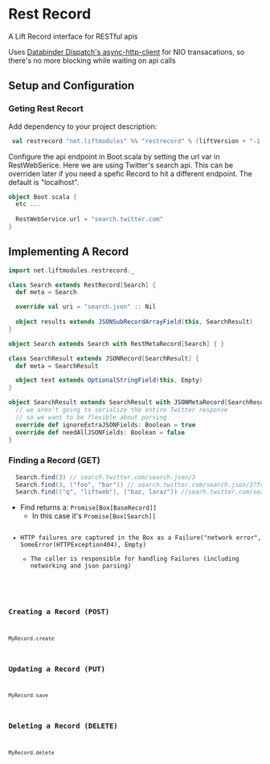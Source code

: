 Rest Record
===========

A Lift Record interface for RESTful apis

Uses <a href="http://dispatch.databinder.net/Dispatch.html">Databinder Dispatch's </a><a href="https://github.com/AsyncHttpClient/async-http-client">async-http-client</a> for NIO transacations, so there's no more blocking while waiting on api calls

## Setup and Configuration

### Geting Rest Recort

Add dependency to your project description:
```scala
 val restrecord "net.liftmodules" %% "restrecord" % (liftVersion + "-1.1") % "XXX"
```

Configure the api endpoint in Boot.scala by setting the url var in RestWebSerice. Here we are using Twitter's search
api. This can be overriden later if you need a spefic Record to hit a different endpoint. The default is "localhost". 

```scala
object Boot.scala {
  etc ...
   
  RestWebService.url = "search.twitter.com"
}
```

## Implementing A Record

```scala
import net.liftmodules.restrecord._

class Search extends RestRecord[Search] {
  def meta = Search

  override val uri = "search.json" :: Nil
      
  object results extends JSONSubRecordArrayField(this, SearchResult)
}

object Search extends Search with RestMetaRecord[Search] { }

class SearchResult extends JSONRecord[SearchResult] {
  def meta = SearchResult

  object text extends OptionalStringField(this, Empty)
}

object SearchResult extends SearchResult with JSONMetaRecord[SearchResult] {
  // we aren't going to serialize the entire Twitter response 
  // so we want to be flexible about parsing
  override def ignoreExtraJSONFields: Boolean = true
  override def needAllJSONFields: Boolean = false 
}

```

### Finding a Record (GET)

```scala
  Search.find(3) // search.twitter.com/search.json/3
  Search.find(3, ("foo", "bar")) // search.twitter.com/search.json/3?foo=bar 
  Search.find(("q", "liftweb"), ("baz, laraz")) //searh.twitter.com/search.json?q=liftweb&baz=larax
```
* Find returns a: <code>Promise[Box[BaseRecord]]</code>
  * In this case it's <code>Promise[Box[Search]]</cod>
* HTTP failures are captured in the Box as a Failure("network error", SomeError(HTTPException404), Empty)
  * The caller is responsible for handling Failures (including networking and json parsing) 

### Creating a Record (POST)
```scala
MyRecord.create
```

### Updating a Record (PUT)
```scala
MyRecord.save
```

### Deleting a Record (DELETE)
```scala
MyRecord.delete
```


